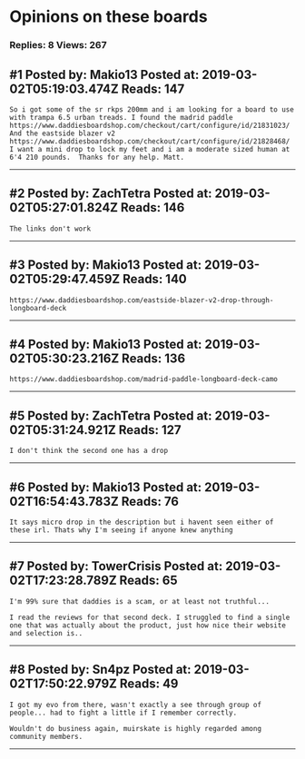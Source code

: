 # Opinions on these boards

### Replies: 8 Views: 267

## \#1 Posted by: Makio13 Posted at: 2019-03-02T05:19:03.474Z Reads: 147

```
So i got some of the sr rkps 200mm and i am looking for a board to use with trampa 6.5 urban treads. I found the madrid paddle https://www.daddiesboardshop.com/checkout/cart/configure/id/21831023/
And the eastside blazer v2 https://www.daddiesboardshop.com/checkout/cart/configure/id/21828468/
I want a mini drop to lock my feet and i am a moderate sized human at 6'4 210 pounds.  Thanks for any help. Matt.
```

---
## \#2 Posted by: ZachTetra Posted at: 2019-03-02T05:27:01.824Z Reads: 146

```
The links don't work
```

---
## \#3 Posted by: Makio13 Posted at: 2019-03-02T05:29:47.459Z Reads: 140

```
https://www.daddiesboardshop.com/eastside-blazer-v2-drop-through-longboard-deck
```

---
## \#4 Posted by: Makio13 Posted at: 2019-03-02T05:30:23.216Z Reads: 136

```
https://www.daddiesboardshop.com/madrid-paddle-longboard-deck-camo
```

---
## \#5 Posted by: ZachTetra Posted at: 2019-03-02T05:31:24.921Z Reads: 127

```
I don't think the second one has a drop
```

---
## \#6 Posted by: Makio13 Posted at: 2019-03-02T16:54:43.783Z Reads: 76

```
It says micro drop in the description but i havent seen either of these irl. Thats why I'm seeing if anyone knew anything
```

---
## \#7 Posted by: TowerCrisis Posted at: 2019-03-02T17:23:28.789Z Reads: 65

```
I'm 99% sure that daddies is a scam, or at least not truthful...

I read the reviews for that second deck. I struggled to find a single one that was actually about the product, just how nice their website and selection is..
```

---
## \#8 Posted by: Sn4pz Posted at: 2019-03-02T17:50:22.979Z Reads: 49

```
I got my evo from there, wasn't exactly a see through group of people... had to fight a little if I remember correctly. 

Wouldn't do business again, muirskate is highly regarded among community members.
```

---
